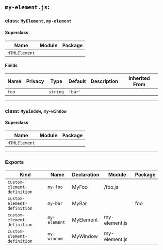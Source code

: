 ## `my-element.js`:

### class: `MyElement`, `my-element`

#### Superclass

| Name          | Module | Package |
| ------------- | ------ | ------- |
| `HTMLElement` |        |         |

#### Fields

| Name  | Privacy | Type     | Default | Description | Inherited From |
| ----- | ------- | -------- | ------- | ----------- | -------------- |
| `foo` |         | `string` | `'bar'` |             |                |

<hr/>

### class: `MyWindow`, `my-window`

#### Superclass

| Name          | Module | Package |
| ------------- | ------ | ------- |
| `HTMLElement` |        |         |

<hr/>

### Exports

| Kind                        | Name         | Declaration | Module        | Package |
| --------------------------- | ------------ | ----------- | ------------- | ------- |
| `custom-element-definition` | `my-foo`     | MyFoo       | /foo.js       |         |
| `custom-element-definition` | `my-bar`     | MyBar       |               | foo     |
| `custom-element-definition` | `my-element` | MyElement   | my-element.js |         |
| `custom-element-definition` | `my-window`  | MyWindow    | my-element.js |         |
